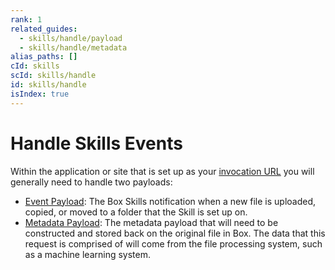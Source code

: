 ```yaml
---
rank: 1
related_guides:
  - skills/handle/payload
  - skills/handle/metadata
alias_paths: []
cId: skills
scId: skills/handle
id: skills/handle
isIndex: true
---
```

# Handle Skills Events

Within the application or site that is set up as your [invocation URL](guide://skills/invocation-url) you will generally need to handle two payloads:

* [Event Payload](guide://skills/handle/payload): The Box Skills notification when a new file is uploaded, copied, or moved to a folder that the Skill is set up on.
* [Metadata Payload](guide://skills/handle/metadata): The metadata payload that will need to be constructed and stored back on the original file in Box. The data that this request is comprised of will come from the file processing system, such as a machine learning system.
